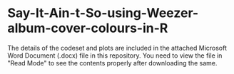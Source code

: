 # Say-It-Ain-t-So-using-Weezer-album-cover-colours-in-R

The details of the codeset and plots are included in the attached Microsoft Word Document (.docx) file in this repository. 
You need to view the file in "Read Mode" to see the contents properly after downloading the same.
